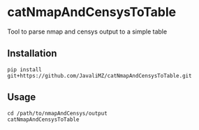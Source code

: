 # catNmapAndCensysToTable
Tool to parse nmap and censys output to a simple table

## Installation
```
pip install git+https://github.com/JavaliMZ/catNmapAndCensysToTable.git
```

## Usage
```
cd /path/to/nmapAndCensys/output
catNmapAndCensysToTable
```